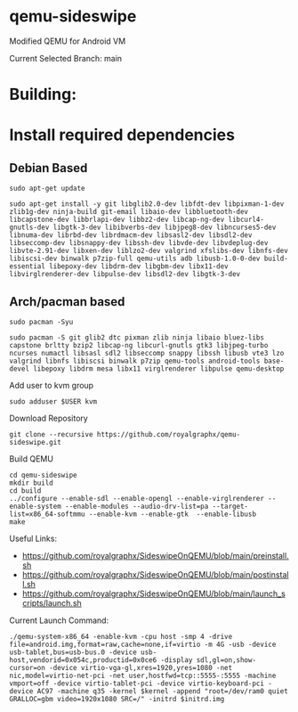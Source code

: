 # qemu-sideswipe
Modified QEMU for Android VM

Current Selected Branch: main

# Building:

# Install required dependencies

## Debian Based

```
sudo apt-get update

sudo apt-get install -y git libglib2.0-dev libfdt-dev libpixman-1-dev zlib1g-dev ninja-build git-email libaio-dev libbluetooth-dev libcapstone-dev libbrlapi-dev libbz2-dev libcap-ng-dev libcurl4-gnutls-dev libgtk-3-dev libibverbs-dev libjpeg8-dev libncurses5-dev libnuma-dev librbd-dev librdmacm-dev libsasl2-dev libsdl2-dev libseccomp-dev libsnappy-dev libssh-dev libvde-dev libvdeplug-dev libvte-2.91-dev libxen-dev liblzo2-dev valgrind xfslibs-dev libnfs-dev libiscsi-dev binwalk p7zip-full qemu-utils adb libusb-1.0-0-dev build-essential libepoxy-dev libdrm-dev libgbm-dev libx11-dev libvirglrenderer-dev libpulse-dev libsdl2-dev libgtk-3-dev
```

## Arch/pacman based

```
sudo pacman -Syu

sudo pacman -S git glib2 dtc pixman zlib ninja libaio bluez-libs capstone brltty bzip2 libcap-ng libcurl-gnutls gtk3 libjpeg-turbo ncurses numactl libsasl sdl2 libseccomp snappy libssh libusb vte3 lzo valgrind libnfs libiscsi binwalk p7zip qemu-tools android-tools base-devel libepoxy libdrm mesa libx11 virglrenderer libpulse qemu-desktop
```

Add user to kvm group
```
sudo adduser $USER kvm
```

Download Repository
```
git clone --recursive https://github.com/royalgraphx/qemu-sideswipe.git
```

Build QEMU
```
cd qemu-sideswipe
mkdir build
cd build
../configure --enable-sdl --enable-opengl --enable-virglrenderer --enable-system --enable-modules --audio-drv-list=pa --target-list=x86_64-softmmu --enable-kvm --enable-gtk  --enable-libusb
make
```

Useful Links:
- https://github.com/royalgraphx/SideswipeOnQEMU/blob/main/preinstall.sh
- https://github.com/royalgraphx/SideswipeOnQEMU/blob/main/postinstall.sh
- https://github.com/royalgraphx/SideswipeOnQEMU/blob/main/launch_scripts/launch.sh


Current Launch Command:
```
./qemu-system-x86_64 -enable-kvm -cpu host -smp 4 -drive file=android.img,format=raw,cache=none,if=virtio -m 4G -usb -device usb-tablet,bus=usb-bus.0 -device usb-host,vendorid=0x054c,productid=0x0ce6 -display sdl,gl=on,show-cursor=on -device virtio-vga-gl,xres=1920,yres=1080 -net nic,model=virtio-net-pci -net user,hostfwd=tcp::5555-:5555 -machine vmport=off -device virtio-tablet-pci -device virtio-keyboard-pci -device AC97 -machine q35 -kernel $kernel -append "root=/dev/ram0 quiet GRALLOC=gbm video=1920x1080 SRC=/" -initrd $initrd.img
```
